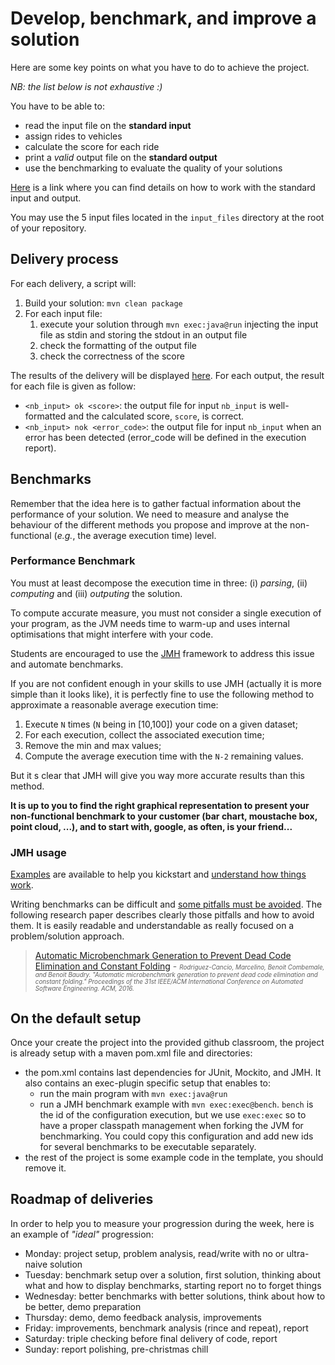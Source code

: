 # Develop, benchmark, and improve a solution

Here are some key points on what you have to do to achieve the project.

_NB: the list below is not exhaustive :)_

You have to be able to:
- read the input file on the **standard input**
- assign rides to vehicles
- calculate the score for each ride
- print a _valid_ output file on the **standard output**
- use the benchmarking to evaluate the quality of your solutions

[Here](https://fr.wikibooks.org/wiki/Programmation_Bash/Flux_et_redirections) is a link where you can find details on how to work with the standard input and output.

You may use the 5 input files located in the `input_files` directory at the root of your repository.

## Delivery process

For each delivery, a script will:

1. Build your solution: `mvn clean package`
1. For each input file:
    1. execute your solution through `mvn exec:java@run` injecting the input file as stdin and storing the stdout in an output file
    1. check the formatting of the output file
    1. check the correctness of the score

The results of the delivery will be displayed [here](../deliveries).
For each output, the result for each file is given as follow:

- `<nb_input> ok <score>`: the output file for input `nb_input` is well-formatted and the calculated score, `score`, is correct.
- `<nb_input> nok <error_code>`: the output file for input `nb_input` when an error has been detected (error_code will be defined in the execution report).

## Benchmarks

Remember that the idea here is to gather factual information about the performance of your solution. We need to measure and analyse the behaviour of the different methods you propose and improve at the non-functional (_e.g._, the average execution time) level.
  
### Performance Benchmark

You must at least decompose the execution time in three: (i) _parsing_, (ii) _computing_ and (iii) _outputing_ the solution.

To compute accurate measure, you must not consider a single execution of your program, as the JVM needs time to warm-up and uses internal optimisations that might interfere with your code. 

Students are encouraged to use the [JMH](https://openjdk.java.net/projects/code-tools/jmh/) framework to address this issue and automate benchmarks.

If you are not confident enough in your skills to use JMH (actually it is more simple than it looks like), it is perfectly fine to use the following method to approximate a reasonable average execution time:

  1. Execute `N` times (`N` being in [10,100]) your code on a given dataset;
  2. For each execution, collect the associated execution time;
  3. Remove the min and max values;
  4. Compute the average execution time with the `N-2` remaining values.

But it s clear that JMH will give you way more accurate results than this method.

**It is up to you to find the right graphical representation to present your non-functional benchmark to your customer (bar chart, moustache box, point cloud, ...), and to start with, google, as often, is your friend...**

### JMH usage

[Examples](http://hg.openjdk.java.net/code-tools/jmh/file/tip/jmh-samples/src/main/java/org/openjdk/jmh/samples/) are available to help you kickstart and [understand how things work](http://blog.soat.fr/2015/07/benchmark-java-jmh-fine-tuning/).

Writing benchmarks can be difficult and [some pitfalls must be avoided](https://www.oracle.com/technical-resources/articles/java/architect-benchmarking.html). The following research paper describes clearly those pitfalls and how to avoid them. It is easily readable and understandable as really focused on a problem/solution approach.

> [Automatic Microbenchmark Generation to Prevent Dead
Code Elimination and Constant Folding](http://diversify-project.eu/papers/rodriguez-cancio16.pdf) - _<span style="font-size: 0.7em;">Rodriguez-Cancio, Marcelino, Benoit Combemale, and Benoit Baudry. "Automatic microbenchmark generation to prevent dead code elimination and constant folding." Proceedings of the 31st IEEE/ACM International Conference on Automated Software Engineering. ACM, 2016.</span>_

## On the default setup

Once your create the project into the provided github classroom, the project is already setup with a maven pom.xml file and directories:

- the pom.xml contains last dependencies for JUnit, Mockito, and JMH. It also contains an exec-plugin specific setup that enables to:
     - run the main program with `mvn exec:java@run`
     - run a JMH benchmark example with `mvn exec:exec@bench`. `bench` is the id of the configuration execution, but we use `exec:exec` so to have a proper classpath management when forking the JVM for benchmarking. You could copy this configuration and add new ids for several benchmarks to be executable separately.
- the rest of the project is some example code in the template, you should remove it.

## Roadmap of deliveries

In order to help you to measure your progression during the week, here is an example of _"ideal"_ progression:

- Monday: project setup, problem analysis, read/write with no or ultra-naive solution
- Tuesday: benchmark setup over a solution, first solution, thinking about what and how to display benchmarks, starting report no to forget things
- Wednesday: better benchmarks with better solutions, think about how to be better, demo preparation
- Thursday: demo, demo feedback analysis, improvements
- Friday: improvements, benchmark analysis (rince and repeat), report
- Saturday: triple checking before final delivery of code, report
- Sunday: report polishing, pre-christmas chill

